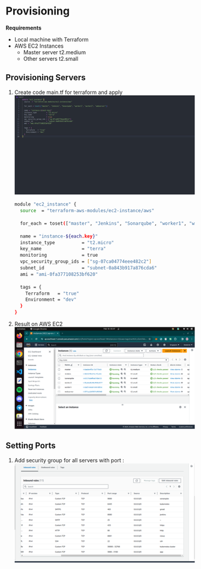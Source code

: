 # Provisioning


**Requirements**

-   Local machine with Terraform
-   AWS EC2 Instances
    -   Master server t2.medium
    -  Other servers t2.small

## Provisioning Servers
1. Create code main.tf for terraform and apply
	![enter image description here](https://github.com/RakhaFe21/DevSecOps-Project/blob/main/Provisioning/assets/Screenshot%20from%202024-02-18%2005-50-45.png?raw=true)
	```sh
	module "ec2_instance" {
	  source  = "terraform-aws-modules/ec2-instance/aws"

	  for_each = toset(["master", "Jenkins", "Sonarqube", "worker1", "worker2", "webserver"])

	  name = "instance-${each.key}"
	  instance_type          = "t2.micro"
	  key_name               = "terra"
	  monitoring             = true
	  vpc_security_group_ids = ["sg-07ca04774eee482c2"]
	  subnet_id              = "subnet-0a843b917a876cda6"
	  ami = "ami-0fa377108253bf620"

	  tags = {
	    Terraform   = "true"
	    Environment = "dev"
	  }
	}
	```
2. Result on AWS EC2
	![enter image description here](https://github.com/RakhaFe21/DevSecOps-Project/blob/main/Provisioning/assets/Screenshot%20from%202024-02-18%2005-47-51.png?raw=true)
## Setting Ports
1. Add security group for all servers with port :
	![enter image description here](https://github.com/RakhaFe21/DevSecOps-Project/blob/main/Provisioning/assets/Screenshot%20from%202024-02-18%2008-19-52.png?raw=true)
